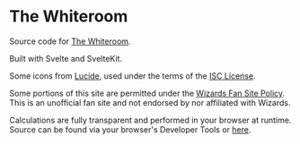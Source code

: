 # The Whiteroom
Source code for [The Whiteroom](https://the-whiteroom.github.io).

Built with Svelte and SvelteKit.

Some icons from [Lucide](https://lucide.dev/), used under the terms of the [ISC License](https://lucide.dev/license).

Some portions of this site are permitted under the [Wizards Fan Site Policy](https://dnd.wizards.com/resources/fan-site-kit). This is an unofficial fan site and not endorsed by nor affiliated with Wizards.

Calculations are fully transparent and performed in your browser at runtime. Source can be found via your browser's Developer Tools or [here](https://github.com/the-whiteroom/the-whiteroom.github.io/tree/main/src/lib/data).
